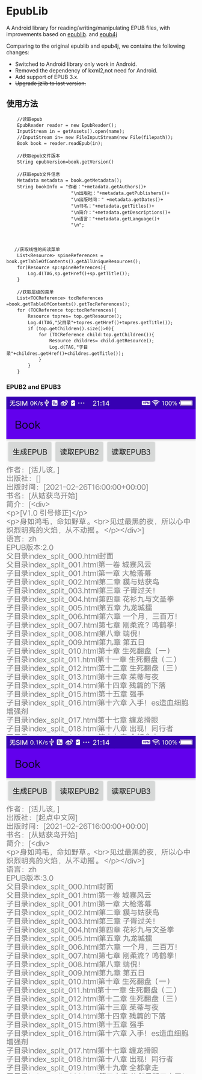 # EpubLib

A Android library for reading/writing/manipulating EPUB files, with improvements based on [epublib](https://github.com/psiegman/epublib). and [epub4j](https://github.com/documentnode/epub4j)

Comparing to the original epublib and epub4j, we contains the following changes:
* Switched to Android library only work in Android.
* Removed the dependency of kxml2,not need for Android.
* Add support of EPUB 3.x.
*  ~~Upgrade jzlib to last version.~~

## 使用方法

        //读取epub
        EpubReader reader = new EpubReader();
        InputStream in = getAssets().open(name);
        //InputStream in= new FileInputStream(new File(filepath));
        Book book = reader.readEpub(in);
        
        //获取epub文件版本
        String epubVersion=book.getVersion()
        
        //获取epub文件信息
        Metadata metadata = book.getMetadata();
        String bookInfo = "作者："+metadata.getAuthors()+
                            "\n出版社："+metadata.getPublishers()+
                            "\n出版时间：" +metadata.getDates()+
                            "\n书名："+metadata.getTitles()+
                            "\n简介："+metadata.getDescriptions()+
                            "\n语言："+metadata.getLanguage()+
                            "\n";
        
        

       //获取线性的阅读菜单
        List<Resource> spineReferences = book.getTableOfContents().getAllUniqueResources();
        for(Resource sp:spineReferences){
            Log.d(TAG,sp.getHref()+sp.getTitle());
        }

        //获取层级的菜单
        List<TOCReference> tocReferences =book.getTableOfContents().getTocReferences();
        for (TOCReference top:tocReferences){
            Resource topres= top.getResource();
            Log.d(TAG,"父目录"+topres.getHref()+topres.getTitle());
            if (top.getChildren().size()>0){
                for (TOCReference child:top.getChildren()){
                    Resource childres= child.getResource();
                    Log.d(TAG,"子目录"+childres.getHref()+childres.getTitle());
                }
            }
        }

### EPUB2 and EPUB3
![epub2](img/epub2.jpg)
![epub3](img/epub3.jpg)
